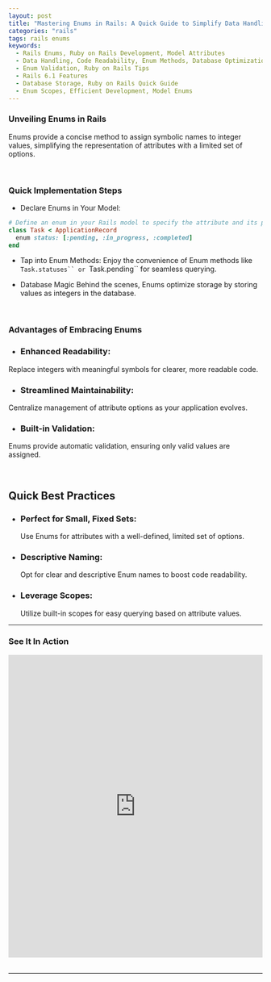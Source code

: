 ```yaml
---
layout: post
title: "Mastering Enums in Rails: A Quick Guide to Simplify Data Handling"
categories: "rails"
tags: rails enums
keywords:
  - Rails Enums, Ruby on Rails Development, Model Attributes
  - Data Handling, Code Readability, Enum Methods, Database Optimization, Ruby on Rails Best Practices Code
  - Enum Validation, Ruby on Rails Tips
  - Rails 6.1 Features
  - Database Storage, Ruby on Rails Quick Guide
  - Enum Scopes, Efficient Development, Model Enums
---
```



### Unveiling Enums in Rails

Enums provide a concise method to assign symbolic names to integer values, simplifying the representation of attributes with a limited set of options.

<br/>

### Quick Implementation Steps
- Declare Enums in Your Model:

```ruby
# Define an enum in your Rails model to specify the attribute and its possible values.
class Task < ApplicationRecord
  enum status: [:pending, :in_progress, :completed]
end
```

- Tap into Enum Methods:
  Enjoy the convenience of Enum methods like `Task.statuses`` or `Task.pending`` for seamless querying.

- Database Magic
Behind the scenes, Enums optimize storage by storing values as integers in the database.

<br/>

### Advantages of Embracing Enums

- ### Enhanced Readability:
Replace integers with meaningful symbols for clearer, more readable code.

- ### Streamlined Maintainability:
Centralize management of attribute options as your application evolves.

- ### Built-in Validation:
Enums provide automatic validation, ensuring only valid values are assigned.


<br/>

## Quick Best Practices

- ### Perfect for Small, Fixed Sets:
  Use Enums for attributes with a well-defined, limited set of options.

- ### Descriptive Naming:
  Opt for clear and descriptive Enum names to boost code readability.

- ### Leverage Scopes:
  Utilize built-in scopes for easy querying based on attribute values.

<hr/>

### See It In Action

<div class="text-center">
  <iframe width="100%" height="600" src="https://www.youtube.com/embed/xLk_-dnQ6yU" title="Mastering Rails Enums in 60 Seconds: Clean Code Magic! ✨🚀 #RubyOnRails #CodingTips" frameborder="0" allow="accelerometer; autoplay; clipboard-write; encrypted-media; gyroscope; picture-in-picture; web-share" allowfullscreen></iframe>
</div>
<br/>
<hr/>
